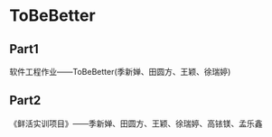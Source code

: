 # ToBeBetter
## Part1
软件工程作业——ToBeBetter(季新婵、田圆方、王颖、徐瑞婷)

## Part2
《鲜活实训项目》——季新婵、田圆方、王颖、徐瑞婷、高铱镁、孟乐鑫

